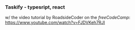 ### Taskify - typesript, react
w/ the video tutorial by RoadsideCoder on the *freeCodeCamp*: https://www.youtube.com/watch?v=FJDVKeh7RJI
